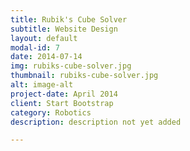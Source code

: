 ```yaml
---
title: Rubik's Cube Solver
subtitle: Website Design
layout: default
modal-id: 7
date: 2014-07-14
img: rubiks-cube-solver.jpg
thumbnail: rubiks-cube-solver.jpg
alt: image-alt
project-date: April 2014
client: Start Bootstrap
category: Robotics
description: description not yet added

---
```

